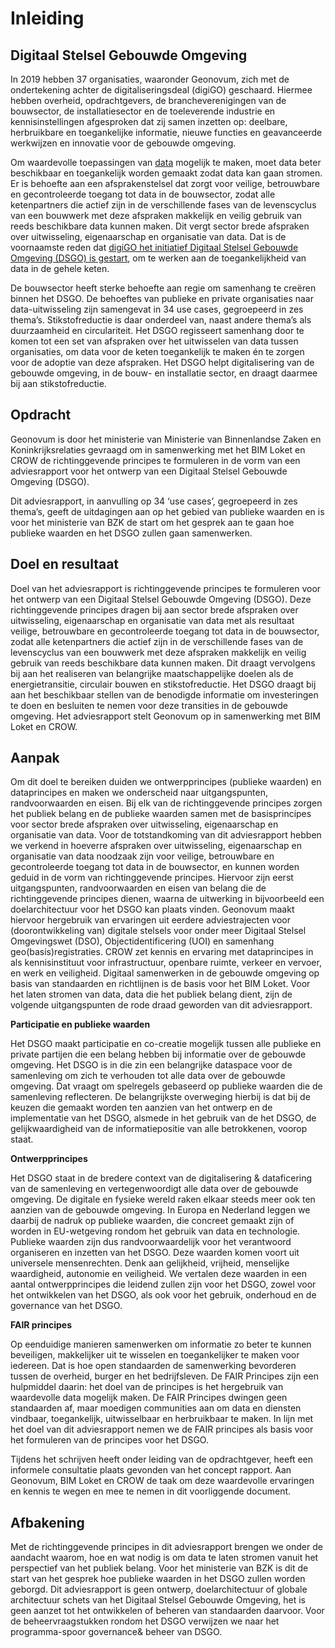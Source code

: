 Inleiding
=========

Digitaal Stelsel Gebouwde Omgeving
----------------------------------

In 2019 hebben 37 organisaties, waaronder Geonovum, zich met de ondertekening
achter de digitaliseringsdeal (digiGO) geschaard. Hiermee hebben overheid,
opdrachtgevers, de brancheverenigingen van de bouwsector, de installatiesector
en de toeleverende industrie en kennisinstellingen afgesproken dat zij samen
inzetten op: deelbare, herbruikbare en toegankelijke informatie, nieuwe functies
en geavanceerde werkwijzen en innovatie voor de gebouwde omgeving.

Om waardevolle toepassingen van [data](#data-datasets-en-metadata) mogelijk te maken, moet data beter
beschikbaar en toegankelijk worden gemaakt zodat data kan gaan stromen. Er is behoefte aan een
afsprakenstelsel dat zorgt voor veilige, betrouwbare en gecontroleerde toegang
tot data in de bouwsector, zodat alle ketenpartners die actief zijn in de
verschillende fases van de levenscyclus van een bouwwerk met deze afspraken
makkelijk en veilig gebruik van reeds beschikbare data kunnen maken. Dit vergt
sector brede afspraken over uitwisseling, eigenaarschap en organisatie van data.
Dat is de voornaamste reden dat [digiGO het initiatief Digitaal Stelsel Gebouwde Omgeving
(DSGO) is gestart](https://digigo.nu/over+digigo/wat+is+digigo/default.aspx), om te werken aan de toegankelijkheid van data in de gehele
keten.

De bouwsector heeft sterke behoefte aan regie om samenhang te creëren binnen het DSGO. De behoeftes van publieke en
private organisaties naar data-uitwisseling zijn samengevat in 34 use cases,
gegroepeerd in zes thema’s. Stikstofreductie is daar onderdeel van, naast andere
thema’s als duurzaamheid en circulariteit. Het DSGO regisseert samenhang door te
komen tot een set van afspraken over het uitwisselen van data tussen
organisaties, om data voor de keten toegankelijk te maken én te zorgen voor de
adoptie van deze afspraken. Het DSGO helpt digitalisering van de gebouwde omgeving, in de bouw- en
installatie sector, en draagt daarmee bij aan stikstofreductie.

Opdracht
-----------------

Geonovum is door het ministerie van Ministerie van Binnenlandse Zaken en Koninkrijksrelaties gevraagd om in samenwerking met het BIM Loket en CROW de richtinggevende principes te formuleren in de vorm van een adviesrapport voor het ontwerp van een Digitaal Stelsel Gebouwde Omgeving (DSGO). 

Dit adviesrapport, in aanvulling op 34 ‘use cases’, gegroepeerd in zes thema’s, geeft de uitdagingen aan op het gebied van publieke waarden en is voor het ministerie van BZK de start om het gesprek aan te gaan hoe publieke waarden en het DSGO zullen gaan samenwerken. 


Doel en resultaat
-----------------

Doel van het adviesrapport is richtinggevende principes te formuleren voor het
ontwerp van een Digitaal Stelsel Gebouwde Omgeving (DSGO). Deze richtinggevende
principes dragen bij aan sector brede afspraken over uitwisseling, eigenaarschap
en organisatie van data met als resultaat veilige, betrouwbare en gecontroleerde
toegang tot data in de bouwsector, zodat alle ketenpartners die actief zijn in
de verschillende fases van de levenscyclus van een bouwwerk met deze afspraken
makkelijk en veilig gebruik van reeds beschikbare data kunnen maken. Dit draagt 
vervolgens bij aan het realiseren van belangrijke maatschappelijke doelen als de 
energietransitie, circulair bouwen en stikstofreductie. Het DSGO draagt bij aan het 
beschikbaar stellen van de benodigde informatie om investeringen te doen en besluiten 
te nemen voor deze transities in de gebouwde omgeving. Het
adviesrapport stelt Geonovum op in samenwerking met BIM Loket en CROW.


Aanpak
------

Om dit doel te bereiken duiden we ontwerpprincipes (publieke waarden) en dataprincipes en maken we onderscheid naar
uitgangspunten, randvoorwaarden en eisen. Bij elk van de richtinggevende
principes zorgen het publiek belang en de publieke waarden samen met de basisprincipes
voor sector brede afspraken over uitwisseling, eigenaarschap en organisatie van
data.
Voor de totstandkoming van dit adviesrapport hebben we verkend in hoeverre afspraken over uitwisseling, eigenaarschap en organisatie van data noodzaak zijn voor veilige, betrouwbare en gecontroleerde toegang tot data in de bouwsector, en kunnen worden geduid in de vorm van richtinggevende principes. Hiervoor zijn eerst uitgangspunten, randvoorwaarden en eisen van belang die de richtinggevende principes dienen, waarna de uitwerking in bijvoorbeeld een doelarchitectuur voor het DSGO kan plaats vinden. 
Geonovum maakt hiervoor hergebruik van ervaringen uit eerdere adviestrajecten voor (doorontwikkeling van) digitale stelsels voor onder meer  Digitaal Stelsel Omgevingswet (DSO), Objectidentificering (UOI) en samenhang geo(basis)registraties. CROW zet kennis en ervaring met dataprincipes in als kennisinstituut voor infrastructuur, openbare ruimte, verkeer en vervoer, en werk en veiligheid. Digitaal samenwerken in de gebouwde omgeving op basis van standaarden en richtlijnen is de basis voor het BIM Loket. 
Voor het laten stromen van data, data die het publiek belang dient, zijn de volgende uitgangspunten de rode draad geworden van dit adviesrapport.

**Participatie en publieke waarden**

Het DSGO maakt participatie en co-creatie mogelijk tussen alle publieke en
private partijen die een belang hebben bij informatie over de gebouwde omgeving.
Het DSGO is in die zin een belangrijke dataspace voor de samenleving om zich te
verhouden tot alle data over de gebouwde omgeving. Dat vraagt om spelregels
gebaseerd op publieke waarden die de samenleving reflecteren. De belangrijkste
overweging hierbij is dat bij de keuzen die gemaakt worden ten aanzien van het
ontwerp en de implementatie van het DSGO, alsmede in het gebruik van de het
DSGO, de gelijkwaardigheid van de informatiepositie van alle betrokkenen, voorop
staat.

**Ontwerpprincipes**

Het DSGO staat in de bredere context van de digitalisering & dataficering van de
samenleving en vertegenwoordigt alle data over de gebouwde omgeving. De digitale
en fysieke wereld raken elkaar steeds meer ook ten aanzien van de gebouwde
omgeving. In Europa en Nederland leggen we daarbij de nadruk op publieke
waarden, die concreet gemaakt zijn of worden in EU-wetgeving rondom het gebruik
van data en technologie. Publieke waarden zijn dus randvoorwaardelijk voor het
verantwoord organiseren en inzetten van het DSGO. Deze waarden komen voort uit
universele mensenrechten. Denk aan gelijkheid, vrijheid, menselijke waardigheid,
autonomie en veiligheid. We vertalen deze waarden in een aantal ontwerpprincipes
die leidend zullen zijn voor het DSGO, zowel voor het ontwikkelen van het DSGO,
als ook voor het gebruik, onderhoud en de governance van het DSGO.


**FAIR principes**

Op eenduidige manieren samenwerken om informatie zo beter te kunnen beveiligen,
makkelijker uit te wisselen en toegankelijker te maken voor iedereen. Dat is hoe
open standaarden de samenwerking bevorderen tussen de overheid, burger en het
bedrijfsleven. De FAIR Principes zijn een hulpmiddel daarin: het doel van de
principes is het hergebruik van waardevolle data mogelijk maken. De FAIR
Principes dwingen geen standaarden af, maar moedigen communities aan om data
en diensten vindbaar, toegankelijk, uitwisselbaar en herbruikbaar te maken. In
lijn met het doel van dit adviesrapport nemen we de FAIR principes als basis
voor het formuleren van de principes voor het DSGO.

Tijdens het schrijven heeft onder leiding van de opdrachtgever, heeft een informele consultatie plaats gevonden van het concept rapport. Aan Geonovum, BIM Loket en CROW de taak om deze waardevolle ervaringen en kennis te wegen en mee te nemen in dit voorliggende document. 


Afbakening
----------

Met de richtinggevende principes in dit adviesrapport brengen we onder de aandacht waarom, hoe en wat nodig is om data te laten stromen vanuit het perspectief van het publiek belang. Voor het ministerie van BZK is dit de start van het gesprek hoe publieke waarden in het DSGO zullen worden geborgd. Dit adviesrapport is geen ontwerp, doelarchitectuur of globale architectuur schets van het Digitaal Stelsel Gebouwde Omgeving, het is geen aanzet tot het ontwikkelen of beheren van standaarden daarvoor. Voor de beheervraagstukken rondom het DSGO verwijzen we naar het programma-spoor governance& beheer van DSGO. 
